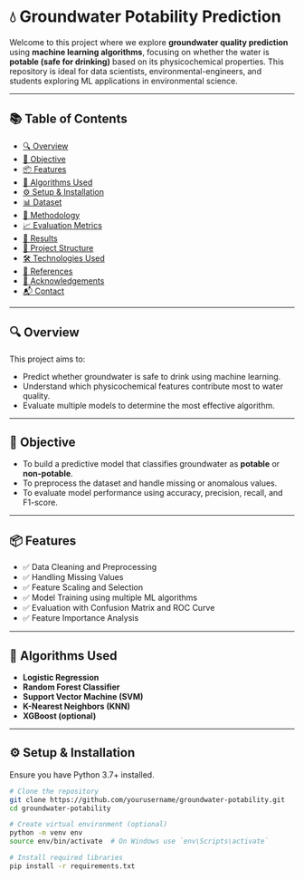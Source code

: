 # 💧 Groundwater Potability Prediction

Welcome to this project where we explore **groundwater quality prediction** using **machine learning algorithms**, focusing on whether the water is **potable (safe for drinking)** based on its physicochemical properties. This repository is ideal for data scientists, environmental-engineers, and students exploring ML applications in environmental science.

---

## 📚 Table of Contents

- [🔍 Overview](#-overview)
- [🚀 Objective](#-objective)
- [📦 Features](#-features)
- [🧠 Algorithms Used](#-algorithms-used)
- [⚙️ Setup & Installation](#️-setup--installation)
- [📊 Dataset](#-dataset)
- [🔧 Methodology](#-methodology)
- [📈 Evaluation Metrics](#-evaluation-metrics)
- [📌 Results](#-results)
- [📁 Project Structure](#-project-structure)
- [🛠️ Technologies Used](#-technologies-used)
- [📎 References](#-references)
- [🙌 Acknowledgements](#-acknowledgements)
- [📬 Contact](#-contact)

---

## 🔍 Overview

This project aims to:
- Predict whether groundwater is safe to drink using machine learning.
- Understand which physicochemical features contribute most to water quality.
- Evaluate multiple models to determine the most effective algorithm.

---

## 🚀 Objective

- To build a predictive model that classifies groundwater as **potable** or **non-potable**.
- To preprocess the dataset and handle missing or anomalous values.
- To evaluate model performance using accuracy, precision, recall, and F1-score.

---

## 📦 Features

- ✅ Data Cleaning and Preprocessing  
- ✅ Handling Missing Values  
- ✅ Feature Scaling and Selection  
- ✅ Model Training using multiple ML algorithms  
- ✅ Evaluation with Confusion Matrix and ROC Curve  
- ✅ Feature Importance Analysis  

---

## 🧠 Algorithms Used

- **Logistic Regression**
- **Random Forest Classifier**
- **Support Vector Machine (SVM)**
- **K-Nearest Neighbors (KNN)**
- **XGBoost (optional)**

---

## ⚙️ Setup & Installation

Ensure you have Python 3.7+ installed.

```bash
# Clone the repository
git clone https://github.com/yourusername/groundwater-potability.git
cd groundwater-potability

# Create virtual environment (optional)
python -m venv env
source env/bin/activate  # On Windows use `env\Scripts\activate`

# Install required libraries
pip install -r requirements.txt

